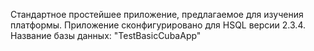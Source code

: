 Стандартное простейшее приложение, предлагаемое для изучения платформы.
Приложение сконфигурировано для HSQL версии 2.3.4.
Название базы данных: "TestBasicCubaApp"